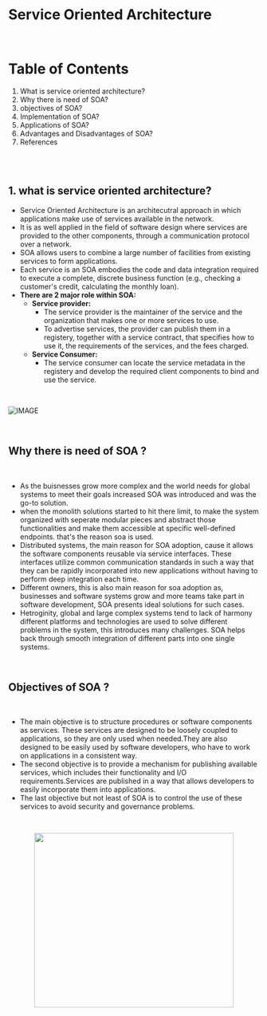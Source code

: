 # Service Oriented Architecture

<br>

# Table of Contents

 1. What is service oriented architecture? 
 2. Why there is need of SOA?  
 3. objectives of SOA? 
 4. Implementation of SOA? 
 5. Applications of SOA? 
 6. Advantages and Disadvantages of SOA? 
 7. References 

<br>
<br>

## 1. what is service oriented architecture?

* Service Oriented Architecture is an architecutral approach in which applications make use of services available in the network.
* It is as well applied in the field of software design where services are provided to the other components, through a communication protocol over a network.
* SOA allows users to combine a large number of facilities from existing services to form applications.
* Each service is an SOA embodies the code and data integration required to execute a complete, discrete business function (e.g., checking a customer's credit, calculating the monthly loan).
* **There are 2 major role within SOA:**
  * **Service provider:**
    * The service provider is the maintainer of the service and the organization that makes one or more services to use.
    * To advertise services, the provider can publish them in a registery, together with a service contract, that specifies how to use it, the requirements of the services, and the fees charged.
  * **Service Consumer:**
    * The service consumer can locate the service metadata in the registery and develop the required client components to bind and use the service.

<br>

![IMAGE](https://media.geeksforgeeks.org/wp-content/uploads/Screenshot-245.png)

<br>

## Why there is need of SOA ?
<br>

* As the buisnesses grow more complex and the world needs for global systems to meet their goals increased SOA was introduced and was the go-to solution.
* when the monolith solutions started to hit there limit, to make the system organized with seperate modular pieces and abstract those functionalities and make them accessible at specific well-defined endpoints. that's the reason soa is used.
* Distributed systems, the main reason for SOA adoption, cause it allows the software components reusable via service interfaces. These interfaces utilize common communication standards in such a way that they can be rapidly incorporated into new applications without having to perform deep integration each time.
* Different owners, this is also main reason for soa adoption as, businesses and software systems grow and more teams take part in software development, SOA presents ideal solutions for such cases.
* Hetroginity, global and large complex systems tend to lack of harmony different platforms and technologies are used to solve different problems in the system, this introduces many challenges. SOA helps back through smooth integration of different parts into one single systems.

<br>

## Objectives of SOA ?
<br>

* The main objective is to structure procedures or software components as services. These services are designed to be loosely coupled to applications, so they are only used when needed.They are also designed to be easily used by software developers, who have to work on applications in a consistent way.
* The second objective is to provide a mechanism for publishing available services, which includes their functionality and I/O requirements.Services are published in a way that allows developers to easily incorporate them into applications.
* The last objective but not least of SOA is to control the use of these services to avoid security and governance problems.

<br>

<!-- ![IMAGE](https://miro.medium.com/max/1400/1*Xot9nbkQAGbGaYwi84Kh-w.png) -->

<p align = "center">
    <img src="https://miro.medium.com/max/1400/1*Xot9nbkQAGbGaYwi84Kh-w.png" width=400 height=350>
</p>

<br>



